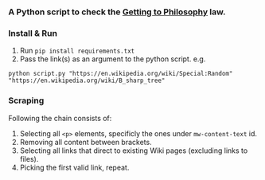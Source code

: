 ### A Python script to check the [Getting to Philosophy](https://en.wikipedia.org/wiki/Wikipedia:Getting_to_Philosophy) law.

### Install & Run
1. Run ```pip install requirements.txt```
2. Pass the link(s) as an argument to the python script. e.g.

```python script.py "https://en.wikipedia.org/wiki/Special:Random" "https://en.wikipedia.org/wiki/B_sharp_tree"```

### Scraping
Following the chain consists of:

1. Selecting all ```<p>``` elements, specificly the ones under ```mw-content-text``` id.
2. Removing all content between brackets. 
3. Selecting all links that direct to existing Wiki pages (excluding links to files).
4. Picking the first valid link, repeat.


